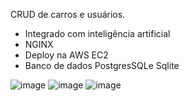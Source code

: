 CRUD de carros e usuários. 
- Integrado com inteligência artificial 
- NGINX
- Deploy na AWS EC2 
- Banco de dados PostgresSQLe Sqlite

![image](https://github.com/igorcodigo/Django_Carros/assets/130934354/387aeaed-c720-4bd8-8d51-927a4a38e944)
![image](https://github.com/igorcodigo/Django_Carros/assets/130934354/d625bccc-6f06-43de-abef-3407abd54838)
![image](https://github.com/igorcodigo/Django_Carros/assets/130934354/19160e6e-5e63-445f-913c-7d0af72dd1e9)

